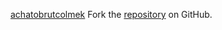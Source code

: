 [achatobrutcolmek](https://achatobrutcolmek.pages.dev)
Fork the [repository](https://github.com/harlahsaduki) on GitHub.